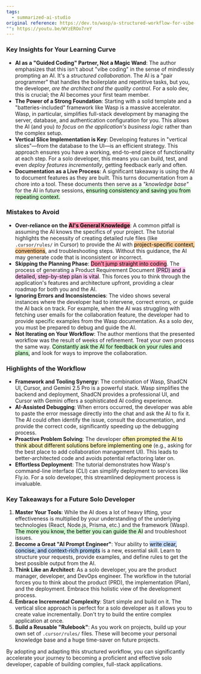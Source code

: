 ```yaml
---
tags:
  - summarized-ai-studio
original reference: https://dev.to/wasp/a-structured-workflow-for-vibe-coding-full-stack-apps-352l
"": https://youtu.be/WYzEROo7reY
---
```

### **Key Insights for Your Learning Curve**

*   **AI as a "Guided Coding" Partner, Not a Magic Wand**: The author emphasizes that this isn't about "vibe coding" in the sense of mindlessly prompting an AI. It's a *structured collaboration*. The AI is a "pair programmer" that handles the boilerplate and repetitive tasks, but you, the developer, *are the architect and the quality control*. For a solo dev, this is crucial; the AI becomes your first team member.
*   **The Power of a Strong Foundation**: Starting with a solid template and a "batteries-included" framework like Wasp is a massive accelerator. Wasp, in particular, simplifies full-stack development by managing the server, database, and authentication configuration for you. This allows the AI (and you) *to focus on the application's business logic* rather than the complex setup.
*   **Vertical Slice Implementation is Key**: Developing features in "vertical slices"—from the database to the UI—is an efficient strategy. This approach ensures you have a working, end-to-end piece of functionality at each step. For a solo developer, this means you can build, test, and even *deploy features incrementally*, getting feedback early and often.
*   **Documentation as a Live Process**: A significant takeaway is using the AI to document features as they are built. This turns documentation from a chore into a tool. These documents then serve as a *"knowledge base"* for the AI in future sessions, <mark style="background: #BBFABBA6;">ensuring consistency and saving you from repeating context.</mark>

### **Mistakes to Avoid**

*   **Over-reliance on the <mark style="background: #FF5582A6;">AI's General Knowledge</mark>**: A common pitfall is assuming the AI knows the specifics of your project. The tutorial highlights the necessity of creating detailed rule files (like `.cursor/rules/` in Cursor) to provide the AI with <mark style="background: #FFB86CA6;">project-specific context, conventions</mark>, and troubleshooting steps. Without this guidance, the AI may generate code that is inconsistent or incorrect.
*   **Skipping the Planning Phase**: <mark style="background: #FF5582A6;">Don't jump straight into coding</mark>. The process of generating a Product Requirement Document <mark style="background: #FFB8EBA6;">(PRD) and a detailed, step-by-step plan is vital</mark>. This forces you to think through the application's features and architecture upfront, providing a clear roadmap for both you and the AI.
*   **Ignoring Errors and Inconsistencies**: The video shows several instances where the developer had to intervene, correct errors, or guide the AI back on track. For example, when the AI was struggling with fetching user emails for the collaboration feature, the developer had to provide specific examples from the Wasp documentation. As a solo dev, you must be prepared to debug and guide the AI.
*   **Not Iterating on Your Workflow**: The author mentions that the presented workflow was the result of weeks of refinement. Treat your own process the same way. <mark style="background: #BBFABBA6;">Constantly ask the AI for feedback on your rules and plans,</mark> and look for ways to improve the collaboration.

### **Highlights of the Workflow**

*   **Framework and Tooling Synergy**: The combination of Wasp, ShadCN UI, Cursor, and Gemini 2.5 Pro is a powerful stack. Wasp simplifies the backend and deployment, ShadCN provides a professional UI, and Cursor with Gemini offers a sophisticated AI coding experience.
*   **AI-Assisted Debugging**: When errors occurred, the developer was able to paste the error message directly into the chat and ask the AI to fix it. The AI could often identify the issue, consult the documentation, and provide the correct code, significantly speeding up the debugging process.
*   **Proactive Problem Solving**: The developer <mark style="background: #FFF3A3A6;">often prompted the AI to think about different solutions before implementing one</mark> (e.g., asking for the best place to add collaboration management UI). This leads to better-architected code and avoids potential refactoring later on.
*   **Effortless Deployment**: The tutorial demonstrates how Wasp's command-line interface (CLI) can simplify deployment to services like Fly.io. For a solo developer, this streamlined deployment process is invaluable.

### **Key Takeaways for a Future Solo Developer**

1.  **Master Your Tools**: While the AI does a lot of heavy lifting, your effectiveness is multiplied by your understanding of the underlying technologies (React, Node.js, Prisma, etc.) and the framework (Wasp). <mark style="background: #BBFABBA6;">The more you know, the better you can guide the AI</mark> and troubleshoot issues.
2.  **Become a Great "AI Prompt Engineer"**: Your ability to <mark style="background: #ADCCFFA6;">write clear, concise, and context-rich prompts</mark> is a new, essential skill. Learn to structure your requests, provide examples, and define rules to get the best possible output from the AI.
3.  **Think Like an Architect**: As a solo developer, you are the product manager, developer, and DevOps engineer. The workflow in the tutorial forces you to think about the product (PRD), the implementation (Plan), and the deployment. Embrace this holistic view of the development process.
4.  **Embrace Incremental Complexity**: Start simple and build on it. The vertical slice approach is perfect for a solo developer as it allows you to create value incrementally. Don't try to build the entire complex application at once.
5.  **Build a Reusable "Rulebook"**: As you work on projects, build up your own set of `.cursor/rules/` files. These will become your personal knowledge base and a huge time-saver on future projects.

By adopting and adapting this structured workflow, you can significantly accelerate your journey to becoming a proficient and effective solo developer, capable of building complex, full-stack applications.